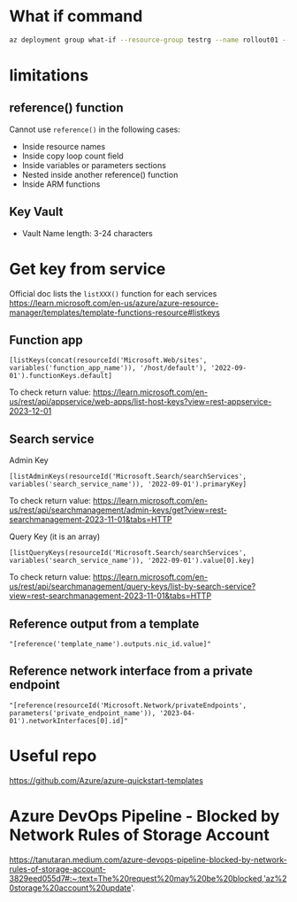 # What if command

```bash
az deployment group what-if --resource-group testrg --name rollout01 --template-uri https://myresource/azuredeploy.json --parameters @myparameters.json
```

# limitations

## reference() function

Cannot use `reference()` in the following cases:

- Inside resource names
- Inside copy loop count field
- Inside variables or parameters sections
- Nested inside another reference() function
- Inside ARM functions

## Key Vault

- Vault Name length: 3-24 characters

# Get key from service

Official doc lists the `listXXX()` function for each services
https://learn.microsoft.com/en-us/azure/azure-resource-manager/templates/template-functions-resource#listkeys

## Function app

```
[listKeys(concat(resourceId('Microsoft.Web/sites', variables('function_app_name')), '/host/default'), '2022-09-01').functionKeys.default]
```

To check return value: https://learn.microsoft.com/en-us/rest/api/appservice/web-apps/list-host-keys?view=rest-appservice-2023-12-01

## Search service

Admin Key

```
[listAdminKeys(resourceId('Microsoft.Search/searchServices', variables('search_service_name')), '2022-09-01').primaryKey]
```

To check return value: https://learn.microsoft.com/en-us/rest/api/searchmanagement/admin-keys/get?view=rest-searchmanagement-2023-11-01&tabs=HTTP

Query Key (it is an array)

```
[listQueryKeys(resourceId('Microsoft.Search/searchServices', variables('search_service_name')), '2022-09-01').value[0].key]
```

To check return value: https://learn.microsoft.com/en-us/rest/api/searchmanagement/query-keys/list-by-search-service?view=rest-searchmanagement-2023-11-01&tabs=HTTP

## Reference output from a template

```
"[reference('template_name').outputs.nic_id.value]"
```

## Reference network interface from a private endpoint

```
"[reference(resourceId('Microsoft.Network/privateEndpoints', parameters('private_endpoint_name')), '2023-04-01').networkInterfaces[0].id]"
```

# Useful repo

https://github.com/Azure/azure-quickstart-templates

# Azure DevOps Pipeline - Blocked by Network Rules of Storage Account

https://tanutaran.medium.com/azure-devops-pipeline-blocked-by-network-rules-of-storage-account-3829eed055d7#:~:text=The%20request%20may%20be%20blocked,'az%20storage%20account%20update'.
